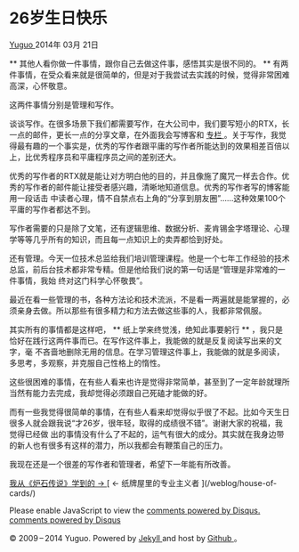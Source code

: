 #  26岁生日快乐

[ Yuguo ](http://yuguo.us) 2014年 03月 21日

** 其他人看你做一件事情，跟你自己去做这件事，感悟其实是很不同的。 ** 有两件事情，在受众看来就是很简单的，但是对于我尝试去实践的时候，觉得非常困难高深，心怀敬意。 

这两件事情分别是管理和写作。

谈谈写作。在很多场景下我们都需要写作，在大公司中，我们要写短小的RTX，长一点的邮件，更长一点的分享文章，在外面我会写博客和 [ 专栏
](http://read.douban.com/column/226077/)
。关于写作，我觉得最有趣的一个事实是，优秀的写作者跟平庸的写作者所能达到的效果相差百倍以上，比优秀程序员和平庸程序员之间的差别还大。

优秀的写作者的RTX就是能让对方明白他的目的，并且像施了魔咒一样去合作。优秀的写作者的邮件能让接受者感兴趣，清晰地知道信息。优秀的写作者写的博客能用一段话击
中读者心理，情不自禁点右上角的“分享到朋友圈”……这种效果100个平庸的写作者都达不到。

写作者需要的只是除了文笔，还有逻辑思维、数据分析、麦肯锡金字塔理论、心理学等等几乎所有的知识，而且每一点知识上的卖弄都恰到好处。

还有管理。今天一位技术总监给我们培训管理课程。他是一个七年工作经验的技术总监，前后台技术都非常专精。但是他给我们说的第一句话是“管理是非常难的一件事情，我始
终对这门科学心怀敬畏”。

最近在看一些管理的书，各种方法论和技术流派，不是看一两遍就是能掌握的，必须亲身去做。所以那些有很多精力和方法去做这些事的人，我都非常佩服。

其实所有的事情都是这样吧， ** 纸上学来终觉浅，绝知此事要躬行 ** ，我只是恰好在践行这两件事而已。在写作这件事上，我能做的就是反复阅读写出来的文字，毫
不吝啬地删除无用的信息。在学习管理这件事上，我能做的就是多阅读，多思考，多观察，并克服自己性格上的惰性。

这些很困难的事情，在有些人看来也许是觉得非常简单，甚至到了一定年龄就理所当然有能力去完成，我却觉得必须跟自己死磕才能做的好。

而有一些我觉得很简单的事情，在有些人看来却觉得似乎很了不起。比如今天生日很多人就会跟我说“才26岁，很年轻，取得的成绩很不错”。谢谢大家的祝福，我觉得已经做
出的事情没有什么了不起的，运气有很大的成分。其实就在我身边带的新人也有很多有这样的潜力，所以我都会有鞭策自己的压力。

我现在还是一个很差的写作者和管理者，希望下一年能有所改善。

[ 我从《炉石传说》学到的 → ](/weblog/hearth-stone/) [ ← 纸牌屋里的专业主义者 ](/weblog/house-of-
cards/)

Please enable JavaScript to view the [ comments powered by Disqus.
](http://disqus.com/?ref_noscript) [ comments powered by  Disqus
](http://disqus.com)

© 2009 – 2014 Yuguo. Powered by [ Jekyll ](https://github.com/mojombo/jekyll)
and host by [ Github ](https://github.com/yuguo) 。

